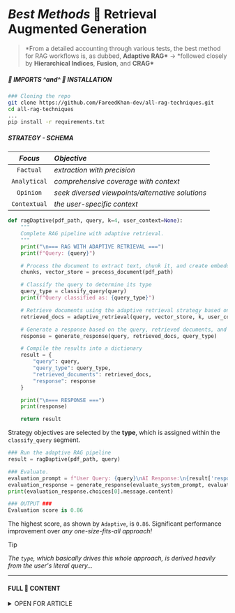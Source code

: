 # _Best_ _Methods_  Retrieval Augmented Generation

> \*From a detailed accounting through various tests, the best method for RAG workflows is, as dubbed, **Adaptive RAG\*** → \*followed closely by **Hierarchical Indices**, **Fusion**, and **CRAG\***

#####  IMPORTS ^and^  INSTALLATION

```bash
### Cloning the repo
git clone https://github.com/FareedKhan-dev/all-rag-techniques.git
cd all-rag-techniques
...
pip install -r requirements.txt
```

##### **STRATEGY - SCHEMA**

|   _Focus_    | _Objective_                                      |
| :----------: | :----------------------------------------------- |
|  `Factual`   | _extraction with precision_                      |
| `Analytical` | _comprehensive coverage with context_            |
|  `Opinion`   | _seek diversed viewpoints/alternative solutions_ |
| `Contextual` | _the user-specific context_                      |

```py
def ragDaptive(pdf_path, query, k=4, user_context=None):
    """
    Complete RAG pipeline with adaptive retrieval.
    """
    print("\n=== RAG WITH ADAPTIVE RETRIEVAL ===")
    print(f"Query: {query}")

    # Process the document to extract text, chunk it, and create embeddings
    chunks, vector_store = process_document(pdf_path)

    # Classify the query to determine its type
    query_type = classify_query(query)
    print(f"Query classified as: {query_type}")

    # Retrieve documents using the adaptive retrieval strategy based on the query type
    retrieved_docs = adaptive_retrieval(query, vector_store, k, user_context)

    # Generate a response based on the query, retrieved documents, and query type
    response = generate_response(query, retrieved_docs, query_type)

    # Compile the results into a dictionary
    result = {
        "query": query,
        "query_type": query_type,
        "retrieved_documents": retrieved_docs,
        "response": response
    }

    print("\n=== RESPONSE ===")
    print(response)

    return result
```

Strategy objectives are selected by the **type**, which is assigned within the `classify_query` segment.

```python
### Run the adaptive RAG pipeline
result = ragDaptive(pdf_path, query)

### Evaluate.
evaluation_prompt = f"User Query: {query}\nAI Response:\n{result['response']}\nTrue Response: {reference_answer}\n{evaluate_system_prompt}"
evaluation_response = generate_response(evaluate_system_prompt, evaluation_prompt)
print(evaluation_response.choices[0].message.content)

### OUTPUT ###
Evaluation score is 0.86
```

The highest score, as shown by `Adaptive`, is `0.86`. Significant performance improvement over _any one-size-fits-all approach!_

> [!tip]
>
> _The `type`, which basically drives this whole approach, is derived heavily from the user's literal query..._

---

#### FULL  CONTENT

<details><summary>OPEN FOR ARTICLE</summary>

###  18 RAG Techniques

Read this story for free: [link](https://medium.com/@fareedkhandev/094d166af27f?sk=f0b04b82c9b6150ea9bbfe7cf82947ef)

We are going to start with a simple RAG approach, which we all know, and then test more advanced techniques like CRAG, Fusion, HyDE, and more!

> _For simplicity → No LangChain or FAISS_

But use only basic libraries to code all the techniques in **Jupyter notebook style** to keep things simple and learnable.

######  Repo:

_All the step-by-step notebooks are available [here](https://github.com/FareedKhan-dev/all-rag-techniques/)_

Codebase is organized as follows:

```bash
├── 1_simple_rag.ipynb
├── 2_semantic_chunking.ipynb
...
├── 9_rse.ipynb
├── 10_contextual_compression.ipynb
├── 11_feedback_loop_rag.ipynb
├── 12_adaptive_rag.ipynb
...
├── 17_graph_rag.ipynb
├── 18_hierarchy_rag.ipynb
├── 19_HyDE_rag.ipynb
├── 20_crag.ipynb
└── data/
    └── val.json
    └── AI_information.pdf
    └── attention_is_all_you_need.pdf
```

### Query & LLMs

To test each technique, we need four things:

1. Test query and its true answer.
2. PDF document on which RAG will be applied.
3. Embedding generation model.
4. Response and validation LLM.

Using the **Claude 3.5 Thinking model**, I have created a [**16+ page long document**](https://github.com/FareedKhan-dev/all-rag-techniques/blob/main/data/AI_Information.pdf) on AI topic as a reference document for RAG and [**Attention is all you need**](https://arxiv.org/abs/1706.03762) paper to evaluate the multi model RAG. It is available in my validation data folder and is intelligently curated to test all the techniques we are going to use.

For **response generation and validation**, we will use **LLaMA-3.2–3B Instruct** to test how well a tiny LLM can perform for the RAG task.

For **embeddings**, we will be using the **TaylorAI/gte-tiny** model.

Our test query is a **complex one** that we will use throughout the document, and its true answer is:

```bash
test query:
How does AI’s reliance on massive data sets act as a double-edged sword?

True Answer:
It drives rapid learning and innovation while also
risking the amplification of inherent biases,
making it crucial to balance data volume with fairness and quality.
```

### (Conclusion) Technique that works best!

Instead of providing it at the end, it’s better to write it at the top, After testing 18 different RAG techniques across our test query.

<mark>**Adaptive RAG** is the clear winner with the highest score of **0.86**.</mark>

By intelligently classifying query and selecting the most appropriate retrieval strategy for each question type, Adaptive RAG shows better performance over other approaches. The ability to dynamically switch between factual, analytical, opinion, and contextual strategies allows it to handle diverse information needs with remarkable accuracy.

While techniques like Hierarchical Indices (0.84), Fusion (0.83), and CRAG (0.824) also performed admirably, Adaptive RAG’s flexibility gives it the edge in real-world applications.

### Importing Libraries

Let’s clone my repo first so to install the required dependencies and start working.

```bash
### Cloning the repo
git clone https://github.com/FareedKhan-dev/all-rag-techniques.git
cd all-rag-techniques
```

Installing the required dependencies.

```bash
### Installing the required libraries
pip install -r requirements.txt
```

### Simple RAG

Let’s start with the simplest RAG. First, we will visualize how it works, and then we will test and evaluate it.

Extract text from a PDF.

- Split the text into smaller chunks.
- Convert the chunks into numerical embeddings.
- Search for the most relevant chunks based on a query.
- Generate a response using the retrieved chunks.
- Compare the response with the correct answer to evaluate accuracy.

First, let’s load our document, grab the text, and split it into manageable chunks:

```py
### Define the path to the PDF file
pdf_path = "data/AI_information.pdf"

### Extract text from the PDF file, and create smaller, overlapping chunks.
extracted_text = extract_text_from_pdf(pdf_path)
text_chunks = chunk_text(extracted_text, 1000, 200)

print("Number of text chunks:", len(text_chunks))


### OUTPUT ###
Number of text chunks: 42
```

This code uses `extract_text_from_pdf` to pull all the text out of our `PDF file`. Then, `chunk_text` breaks that big block of text into smaller, overlapping pieces, each about `1000 characters long`.

Next, we need to turn those `text chunks` into `numerical representations (embeddings)`:

```py
### Create embeddings for the text chunks
response = create_embeddings(text_chunks)
```

Here, `create_embeddings` takes our list of `text chunks` and uses our embedding model to generate a `numerical embedding` for each one. These embeddings capture the `meaning of the text`.

Now we can perform a `semantic search`, finding the `chunks most relevant` to our test query:

```py
### Our test query, and perform semantic search.
query = '''How does AI's reliance on massive data sets act
           as a double-edged sword?'''
top_chunks = semantic_search(query, text_chunks, embeddings, k=2)
```

Then, `semantic_search` compares the query embedding to the `chunk embeddings`, returning the `most similar chunks`.

With our `relevant chunks` in hand, let's generate a `response`:

```py
### Define the system prompt for the AI assistant
system_prompt = "You are an AI assistant that strictly answers based on the given context. If the answer cannot be derived directly from the provided context, respond with: 'I do not have enough information to answer that.'"

### Create the user prompt based on the top chunks, and generate AI response.
user_prompt = "\n".join([f"Context {i + 1}:\n{chunk}\n========\n" for i, chunk in enumerate(top_chunks)])
user_prompt = f"{user_prompt}\nQuestion: {query}"
ai_response = generate_response(system_prompt, user_prompt)
print(ai_response.choices[0].message.content)
```

This code formats the `retrieved chunks` into a `prompt` for a `large language model (LLM)`. The `generate_response` function sends this prompt to the `LLM`, which crafts an `answer` based only on the provided `context`.

Finally, let’s see how well our `simple RAG` performed:

```py
### Define the system prompt for the evaluation system
evaluate_system_prompt = "You are an intelligent evaluation system tasked with assessing the AI assistant's responses. If the AI assistant's response is very close to the true response, assign a score of 1. If the response is incorrect or unsatisfactory in relation to the true response, assign a score of 0. If the response is partially aligned with the true response, assign a score of 0.5."

### Create the evaluation prompt and generate the evaluation response
evaluation_prompt = f"User Query: {query}\nAI Response:\n{ai_response.choices[0].message.content}\nTrue Response: {data[0]['ideal_answer']}\n{evaluate_system_prompt}"
evaluation_response = generate_response(evaluate_system_prompt, evaluation_prompt)
print(evaluation_response.choices[0].message.content)



### OUTPUT ###
... Therefore, the score of 0.3 being not very close to the
true response, and not perfectly aligned.
```

> hmm… the response of simple rag is below average

Let’s move on to our next approach.

### Semantic Chunking

In our Simple RAG approach, we just chopped the text into fixed-size chunks. This is pretty crude! It might split a sentence in half, or group unrelated sentences together.

Semantic Chunking aims to be smarter. Instead of fixed sizes, it tries to split the text based on **meaning**, grouping semantically related sentences together.

The idea is, if sentences are talking about similar things, they should be in the same chunk. We’ll use the same embedding model to figure out how similar sentences are.

```py
### Splitting text into sentences (basic split)
sentences = extracted_text.split(". ")

### Generate embeddings for each sentence
embeddings = [get_embedding(sentence) for sentence in sentences]

print(f"Generated {len(embeddings)} sentence embeddings.")


### OUTPUT ###
233
```

This code splits our extracted_text into individual sentences. Then create embeddings for each individual sentence.

Now, we’ll calculate the similarity between _consecutive_ sentences:\s

```py
### Compute similarity between consecutive sentences
similarities = [cosine_similarity(embeddings[i], embeddings[i + 1]) for i in range(len(embeddings) - 1)]
```

This `cosine_similarity` function (which we defined earlier) tells us how similar two `embeddings` are. A score of `1` means they're `very similar`, and `0` means they're `completely different`. We calculate this score for each pair of `adjacent sentences`.

`Semantic chunking` is deciding where to `split the text into chunks`. We'll use a `"breakpoint"` method. We use the `percentile method` here, looking for `big drops in similarity`:\s

```py
### Compute breakpoints using the percentile method with a threshold of 90
breakpoints = compute_breakpoints(similarities, method="percentile", threshold=90)
```

The `compute_breakpoints` function, using the `"percentile"` method, identifies points where the `similarity` between sentences `drops significantly`. These are our `chunk boundaries`.

Now we can create our `semantic chunks`:\s

```py
### Create chunks using the split_into_chunks function
text_chunks = split_into_chunks(sentences, breakpoints)
print(f"Number of semantic chunks: {len(text_chunks)}")


### OUTPUT ###
Number of semantic chunks: 145
```

`split_into_chunks` takes our list of `sentences` and the `breakpoints` we found and groups the sentences into `chunks`.

Next, we need to create `embeddings` for these `chunks`:\s

```py
### Create chunk embeddings using the create_embeddings function
chunk_embeddings = create_embeddings(text_chunks)
```

Time to generate a response:\s

```py
### Create the user prompt based on the top chunks
user_prompt = "\n".join([f"Context {i + 1}:\n{chunk}\n=====================================\n" for i, chunk in enumerate(top_chunks)])
user_prompt = f"{user_prompt}\nQuestion: {query}"

### Generate AI response
ai_response = generate_response(system_prompt, user_prompt)
print(ai_response.choices[0].message.content)
```

And finally, the evaluation:\s

```py
### Create the evaluation prompt by combining the user query, AI response, true response, and evaluation system prompt
evaluation_prompt = f"User Query: {query}\nAI Response:\n{ai_response.choices[0].message.content}\nTrue Response: {data[0]['ideal_answer']}\n{evaluate_system_prompt}"

### Generate the evaluation response using the evaluation system prompt and evaluation prompt
evaluation_response = generate_response(evaluate_system_prompt, evaluation_prompt)

### Print the evaluation response
print(evaluation_response.choices[0].message.content)


### OUTPUT
Based on the evaluation criteria,
I would assign a score of 0.2 to the AI assistant response.
```

> The evaluator gives this a score of just 0.2

While semantic chunking _sounds_ good in theory, it didn’t help us here. In fact, our score went _down_ compared to simple fixed-size chunking!

This shows that just changing the chunking strategy isn’t a guaranteed win. We need to be more sophisticated in our approach. Let’s try something else in the next section.

### Context Enriched Retrieval

We saw that semantic chunking, while a good idea in principle, didn’t actually improve our results.

One problem is that even semantically-defined chunks can be too focused. They might be missing crucial context from the surrounding text.

Context-Enriched Retrieval addresses this by grabbing not just the best-matching chunk, but also its neighbors.

Let’s see how this works in code. We’ll need a new function, `context_enriched_search`, to handle the `retrieval`:\s

```py
def context_enriched_search(query, text_chunks, embeddings, k=1, context_size=1):
    """
    Retrieves the most relevant chunk along with its neighboring chunks.
    """
    # Convert the query into an embedding vector
    query_embedding = create_embeddings(query).data[0].embedding
    similarity_scores = []

    # Compute similarity scores between query and each text chunk embedding
    for i, chunk_embedding in enumerate(embeddings):
        # Calculate cosine similarity between the query embedding and current chunk embedding
        similarity_score = cosine_similarity(np.array(query_embedding), np.array(chunk_embedding.embedding))
        # Store the index and similarity score as a tuple
        similarity_scores.append((i, similarity_score))

    # Sort the similarity scores in descending order (highest similarity first)
    similarity_scores.sort(key=lambda x: x[1], reverse=True)

    # Get the index of the most relevant chunk
    top_index = similarity_scores[0][0]

    # Define the range for context inclusion
    # Ensure we don't go below 0 or beyond the length of text_chunks
    start = max(0, top_index - context_size)
    end = min(len(text_chunks), top_index + context_size + 1)

    # Return the relevant chunk along with its neighboring context chunks
    return [text_chunks[i] for i in range(start, end)]
```

The core logic is similar to our previous `search`, but instead of just returning the single best `chunk`, we grab a `"window"` of `chunks` around it. `context_size` controls how many `chunks` on either side we include.

Let’s use this in our RAG pipeline. We’ll skip the text extraction and chunking steps, as those are the same as in Simple RAG.

We will be using fixed-size chunks, as we did in the Simple RAG section, and we are keeping the chunk_size = 1000 and overlap = 200.

Now generate a response, same as before:\s

```py
### Create the user prompt based on the top chunks
user_prompt = "\n".join([f"Context {i + 1}:\n{chunk}\n=====================================\n" for i, chunk in enumerate(top_chunks)])
user_prompt = f"{user_prompt}\nQuestion: {query}"

### Generate AI response
ai_response = generate_response(system_prompt, user_prompt)
print(ai_response.choices[0].message.content)
```

And finally, evaluate:\s

```py
### Create the evaluation prompt and generate the evaluation response
evaluation_prompt = f"User Query: {query}\nAI Response:\n{ai_response.choices[0].message.content}\nTrue Response: {data[0]['ideal_answer']}\n{evaluate_system_prompt}"
evaluation_response = generate_response(evaluate_system_prompt, evaluation_prompt)
print(evaluation_response.choices[0].message.content)


### OUTUT ###
Based on the evaluation criteria,
I would assign a score of 0.6 to the AI assistant response.
```

> This time, we get an evaluation score of 0.6!

That’s a significant improvement over both Simple RAG (0.5) and Semantic Chunking (0.1).

By including neighboring chunks, we’ve given the LLM more context to work with, and it’s produced a better answer.

We’re still not perfect, but we’re definitely moving in the right direction. This shows how important context is for retrieval.

### Contextual Chunk Headers

We’ve seen that adding context by including neighboring chunks helps. But what if the **content** of the chunks themselves is missing important information?

Often, documents have a clear structure titles, headings, subheadings that provide crucial context. Contextual Chunk Headers (CCH) takes advantage of this structure.

The idea is simple: before we even create our embeddings, we **prepend** a descriptive header to each chunk. This header acts like a mini-summary, giving the retrieval system (and the LLM) more to work with.

The `generate_chunk_header` function will analyze each chunk of text and generate a concise, meaningful header that summarizes its content. This helps in organizing and retrieving relevant information efficiently.\s

```py
### Chunk the extracted text, this time generating headers
text_chunks_with_headers = chunk_text_with_headers(extracted_text, 1000, 200)

### Print a sample to see what it looks like
print("Sample Chunk with Header:")
print("Header:", text_chunks_with_headers[0]['header'])
print("Content:", text_chunks_with_headers[0]['text'])


### OUTPUT ###
Sample Chunk with Header:
Header: A Description about AI Impact
Content: AI has been an important part of society since ...
```

See how each chunk now has a header and the original text? This is the augmented data we’ll use.

Now for the embeddings. We’ll create embeddings for _both_ the header and the text:\s

```py
### Generate embeddings for each chunk (both header and text)
embeddings = []
for chunk in tqdm(text_chunks_with_headers, desc="Generating embeddings"):
    text_embedding = create_embeddings(chunk["text"])
    header_embedding = create_embeddings(chunk["header"])
    embeddings.append({"header": chunk["header"], "text": chunk["text"], "embedding": text_embedding, "header_embedding": header_embedding})
```

We loop through our chunks, get embeddings for both the header and the text, and store everything together. This gives the retrieval system two ways to match a chunk to the query.

Since `semantic_search` already works with embeddings, we simply need to ensure that our headers and text chunks are both embedded properly. This way, when we perform a search, the model can consider both the high-level summary (header) and the detailed content (chunk text) to find the most relevant information.

Now, let’s modify our retrieval step to return not just the matching chunks but also their headers for better context and generate response.\s

```py
### Perform semantic search using the query and the new embeddings
top_chunks = semantic_search(query, embeddings, k=2)

### Create the user prompt based on the top chunks. note: no need to add header
### because the context is already created using header and chunk
user_prompt = "\n".join([f"Context {i + 1}:\n{chunk['text']}\n=====================================\n" for i, chunk in enumerate(top_chunks)])
user_prompt = f"{user_prompt}\nQuestion: {query}"

### Generate AI response
ai_response = generate_response(system_prompt, user_prompt)
print(ai_response.choices[0].message.content)


### OUTPUT ###
Evaluation Score: 0.5
```

> This time, our evaluation score is 0.5!

By adding those contextual headers, we’ve given the system a better chance to find the _right_ information, and the LLM a better chance to generate a complete and accurate answer.

This shows the power of augmenting our data _before_ it even goes into the retrieval system. We haven’t changed the core RAG pipeline, but we’ve made the _data_ itself more informative.

### Document Augmentation

We’ve seen how adding context **around** our chunks (with neighbors or headers) can help. Now, let’s try a different kind of augmentation: generating questions from our text chunks.

The idea is that these questions can act as alternative “queries” that might match the user’s intent better than the original text chunk itself.

We add this step between the `chunking` and `embedding creation`. We can simply use `generate_questions` function for this. It takes a `text_chunk` and returns a number of questions that can be generated using it.

Let’s first look at how we can achieve document augmentation with question generation:\s

```py
### Process the document (extract text, create chunks, generate questions, build vector store)
text_chunks, vector_store = process_document(
    pdf_path,
    chunk_size=1000,
    chunk_overlap=200,
    questions_per_chunk=3
)

print(f"Vector store contains {len(vector_store.texts)} items")


### OUTPUT ###
Vector store contains 214 items
```

Here, `process_document` function does it all. It takes `pdf_path`, `chunk_size`, `overlap`, and `questions_per_chunk` and returns a `vector_store`.

Now, the `vector_store` not only includes the embeddings of the document but also includes the embeddings of the generated questions.

Now, we can perform a semantic search as before, using this `vector_store`. We use a simple function here to find similar vectors.\s

```py
### Perform semantic search to find relevant content
search_results = semantic_search(query, vector_store, k=5)

print("Query:", query)
print("\nSearch Results:")

### Organize results by type
chunk_results = []
question_results = []

for result in search_results:
    if result["metadata"]["type"] == "chunk":
        chunk_results.append(result)
    else:
        question_results.append(result
```

The important change here is how we handle the search results. We now have _two_ types of items in our vector store: original text chunks, and generated questions. This code separates them, so we can see which type of content matched the query best.

The final steps, generating a context and then a evaluation:\s

```py
### Prepare context from search results
context = prepare_context(search_results)

### Generate response
response_text = generate_response(query, context)

### Get reference answer from validation data
reference_answer = data[0]['ideal_answer']

### Evaluate the response
evaluation = evaluate_response(query, response_text, reference_answer)

print("\nEvaluation:")
print(evaluation)


### OUTPUT ###
Based on the evaluation criteria, I would assign a
score of 0.8 to the AI assistants response.
```

> Our evaluation shows a score of around 0.8!

Generating questions and adding _them_ to our searchable index has given us another boost in performance.

It seems that sometimes, a question is a better representation of the information need than the original text chunk.

### Query Transformation

So far, we’ve focused on improving the data that our RAG system uses. But what about the **query** itself?

Often, the way a user phrases a question isn’t the best way to search our knowledge base. Query transformations aim to fix this. We’ll explore three different approaches:

1. **Query Rewriting:** Making the query more specific and detailed.
2. **Step-back Prompting:** Creating a broader, more general query to retrieve background context.
3. **Sub-query Decomposition:** Breaking a complex query into multiple, simpler sub-queries.

Let’s see these transformations in action. We’ll use our standard test query:\s

```py
### Query Rewriting
rewritten_query = rewrite_query(query)

### Step-back Prompting
step_back_query = generate_step_back_query(query)
```

`generate_step_back_query` does the opposite of rewriting: it creates a broader query that might retrieve useful background information.

Finally, **sub-query decomposition**:\s

```py
### Sub-query Decomposition
sub_queries = decompose_query(query, num_subqueries=4)
```

`decompose_query` breaks the original query into several smaller, more focused questions. The idea is that these sub-queries, taken together, might cover the original query's intent better than any single query could.

Now, to see how these transformations affect our RAG system, let’s use a function that combines all previous methods:\s

```py
def rag_with_query_transformation(pdf_path, query, transformation_type=None):
    """
    Run complete RAG pipeline with optional query transformation.

    Args:
        pdf_path (str): Path to PDF document
        query (str): User query
        transformation_type (str): Type of transformation (None, 'rewrite', 'step_back', or 'decompose')

    Returns:
        Dict: Results including query, transformed query, context, and response
    """
    # Process the document to create a vector store
    vector_store = process_document(pdf_path)

    # Apply query transformation and search
    if transformation_type:
        # Perform search with transformed query
        results = transformed_search(query, vector_store, transformation_type)
    else:
        # Perform regular search without transformation
        query_embedding = create_embeddings(query)
        results = vector_store.similarity_search(query_embedding, k=3)

    # Combine context from search results
    context = "\n\n".join([f"PASSAGE {i+1}:\n{result['text']}" for i, result in enumerate(results)])

    # Generate response based on the query and combined context
    response = generate_response(query, context)

    # Return the results including original query, transformation type, context, and response
    return {
        "original_query": query,
        "transformation_type": transformation_type,
        "context": context,
        "response": response
    }
```

`evaluate_transformations` function runs the original query through different query transformation techniques rewriting, step-back, and decomposition, then compares their outputs.

This helps us see which method retrieves the most relevant information for better responses.\s

```py
### Run evaluation
evaluation_results = evaluate_transformations(pdf_path, query, reference_answer)
print(evaluation_results)

### OUTPUT ###
Evaluation Score: 0.5
```

> The evaluation score comes in at 0.5.

It shows that our query transformation techniques didn’t consistently outperform the simpler approaches.

While query transformations _can_ be powerful, they’re not a magic bullet. Sometimes, the original query is already well-formed, and trying to “improve” it can actually make things worse.

### Reranker

We’ve tried improving the data (with chunking strategies) and the query (with transformations). Now, let’s focus on the **retrieval** process itself. Simple similarity search often returns a mix of relevant and **irrelevant** results.

Reranking is a second pass that re-orders the initially retrieved results to put the best ones at the top.

The `rerank_with_llm` function takes the initial retrieved chunks and uses an LLM to reorder them based on relevance. This helps ensure that the most useful information appears first.

After reranking, a final function let’s call it `generate_final_response` takes the reordered chunks, formats them into a prompt, and sends them to the LLM to generate the final response.\s

```py
def rag_with_reranking(query, vector_store, reranking_method="llm", top_n=3, model="meta-llama/Llama-3.2-3B-Instruct"):
    """
    Complete RAG pipeline incorporating reranking.
    """
    # Create query embedding
    query_embedding = create_embeddings(query)

    # Initial retrieval (get more than we need for reranking)
    initial_results = vector_store.similarity_search(query_embedding, k=10)

    # Apply reranking
    if reranking_method == "llm":
        reranked_results = rerank_with_llm(query, initial_results, top_n=top_n)
    elif reranking_method == "keywords":
        reranked_results = rerank_with_keywords(query, initial_results, top_n=top_n) # we are not using it.
    else:
        # No reranking, just use top results from initial retrieval
        reranked_results = initial_results[:top_n]

    # Combine context from reranked results
    context = "\n\n===\n\n".join([result["text"] for result in reranked_results])

    # Generate response based on context
    response = generate_response(query, context, model)

    return {
        "query": query,
        "reranking_method": reranking_method,
        "initial_results": initial_results[:top_n],
        "reranked_results": reranked_results,
        "context": context,
        "response": response
    }
```

It takes a `query`, a `vector_store` (which we've already created), and a `reranking_method`. We're using "llm" for LLM-based reranking. The function does the initial retrieval, calls `rerank_with_llm` to reorder the results, and then generates the response.

The `rerank_with_keywords` is defined in the notebook but I am not using it here.

Let’s run this and see if it improves our results:\s

```py
### Run RAG with LLM-based reranking
llm_reranked_result = rag_with_reranking(query, vector_store, reranking_method="llm")

### Evaluate.
evaluation_prompt = f"User Query: {query}\nAI Response:\n{llm_reranked_result['response']}\nTrue Response: {reference_answer}\n{evaluate_system_prompt}"
evaluation_response = generate_response(evaluate_system_prompt, evaluation_prompt)
print(evaluation_response.choices[0].message.content)

### OUTPUT ###
Evaluation score is 0.7
```

> Our evaluation score is now around 0.7!

Reranking has given us a noticeable improvement. By using an LLM to directly score the relevance of each retrieved document, we’re able to prioritize the _best_ information for response generation.

This is a powerful technique that can significantly improve the quality of a RAG system.

### RSE

We’ve been focusing on individual chunks, but sometimes the best information is spread across multiple, **consecutive** chunks. Relevant Segment Extraction (RSE) addresses this.

Instead of just grabbing the top-**k** chunks, RSE tries to identify and extract entire segments of relevant text.

Let’s see how we’d implement this in our existing pipeline, we are using already defined functions for `RSE`. We are adding a function call for `rag_with_rse`, it takes a `pdf_path` and `query` and returns the response.
We combine several function calls to perform `RSE`.\s

```py
### Run RAG with RSE
rse_result = rag_with_rse(pdf_path, query)
```

This single line does a lot! It:

1. Processes the document (extracting text, chunking, creating embeddings, all handled _inside_ rag_with_rse).
2. Calculates “chunk values” based on both relevance to the query _and_ position.
3. Uses a clever algorithm to find the best _contiguous segments_ of chunks.
4. Combines those segments into a context.
5. Generates a response based on that context.

Now, the evaluation:\s

```py
### Evaluate
evaluation_prompt = f"User Query: {query}\nAI Response:\n{rse_result['response']}\nTrue Response: {reference_answer}\n{evaluate_system_prompt}"
evaluation_response = generate_response(evaluate_system_prompt, evaluation_prompt)
print(evaluation_response.choices[0].message.content)


### OUTPUT ###
However, the Response from Standard Retrieval includes ...
0.8 is the score I would assign to AI Response
```

> And… we’ve hit a score of around 0.8!

By focusing on _continuous segments_ of relevant text, RSE provides the LLM with a more coherent and complete context, leading to a more accurate and comprehensive response.

This demonstrates that _how_ we select and present information to the LLM is just as important as _what_ information we select.

### Contextual Compression

We’ve been adding more and more context, neighboring chunks, generated questions, entire segments. But sometimes, **less is more**.

LLMs have a limited context window, and stuffing it with irrelevant information can hurt performance.

Contextual Compression is about being selective. We retrieve a good amount of context, but then we compress it, keeping only the parts that are directly relevant to the query.

The key difference here is the **“Contextual Compression”** step before generation. We’re not changing what we retrieve, but we’re refining it before passing it to the LLM.

We are using here a function call `rag_with_compression`, which takes the `query` and other arguments and implements the contextual compression. Internally, it uses the LLM to analyze the retrieved chunks and extract only the sentences or paragraphs directly relevant to the `query`.

Let’s see it in action:\s

```py
def rag_with_compression(pdf_path, query, k=10, compression_type="selective", model="meta-llama/Llama-3.2-3B-Instruct"):
    """
    RAG (Retrieval-Augmented Generation) pipeline with contextual compression.

    Args:
        pdf_path (str): Path to the PDF document.
        query (str): User query for retrieval.
        k (int): Number of top relevant chunks to retrieve. Default is 10.
        compression_type (str): Type of compression to apply to retrieved chunks. Default is "selective".
        model (str): Language model to use for response generation. Default is "meta-llama/Llama-3.2-3B-Instruct".

    Returns:
        dict: A dictionary containing the query, original and compressed chunks, compression stats, and the final response.
    """

    print(f"\n=== RAG WITH COMPRESSION ===\nQuery: {query} | Compression: {compression_type}")

    # Process the document to extract, chunk, and embed text
    vector_store = process_document(pdf_path)

    # Retrieve top-k relevant chunks based on query similarity
    results = vector_store.similarity_search(create_embeddings(query), k=k)
    retrieved_chunks = [r["text"] for r in results]

    # Apply compression to retrieved chunks
    compressed = batch_compress_chunks(retrieved_chunks, query, compression_type, model)

    # Filter out empty compressed chunks; fallback to original if all are empty
    compressed_chunks, compression_ratios = zip([(c, r) for c, r in compressed if c.strip()] or [(chunk, 0.0) for chunk in retrieved_chunks])

    # Combine compressed chunks to form context for response generation
    context = "\n\n---\n\n".join(compressed_chunks)

    # Generate a response using the compressed context
    response = generate_response(query, context, model)

    print(f"\n=== RESPONSE ===\n{response}")

    # Return detailed results
    return {
        "query": query,
        "original_chunks": retrieved_chunks,
        "compressed_chunks": compressed_chunks,
        "compression_ratios": compression_ratios,
        "context_length_reduction": f"{sum(compression_ratios)/len(compression_ratios):.2f}%",
        "response": response
    }
```

rag_with_compression gives options for different compression types:

- **“selective”** Keeps only the _directly_ relevant sentences.
- **“summary”** Creates a short summary focused on the query.
- **“extraction”** Extracts _only_ the sentences that contain the answer (very strict!).

Now, to run the compression we use this code:\s

```py
### Run RAG with contextual compression (using 'selective' mode)
compression_result = rag_with_compression(pdf_path, query, compression_type="selective")

### Evaluate.
evaluation_prompt = f"User Query: {query}\nAI Response:\n{compression_result['response']}\nTrue Response: {reference_answer}\n{evaluate_system_prompt}"
evaluation_response = generate_response(evaluate_system_prompt, evaluation_prompt)
print(evaluation_response.choices[0].message.content)


### OUTPUT ###
Evaluation Score 0.75
```

> This give us a score around 0.75.

Contextual compression is a powerful technique because it balances _breadth_ (initial retrieval gets a wide range of information) and _focus_ (compression removes the noise).

By giving the LLM only the _most_ relevant information, we often get more concise and accurate answers.

### Feedback Loop

All the techniques we’ve seen so far are “static”, they don’t learn from their mistakes. A Feedback Loop changes that.

The idea is simple:

1. The user provides feedback on the RAG system’s response (e.g., good/bad, relevant/irrelevant).
2. The system stores this feedback.
3. Future retrievals use this feedback to improve.

We can implement a feedback loop using a function call `full_rag_workflow`. Here is the function definition.\s

```py
def full_rag_workflow(pdf_path, query, feedback_data=None, feedback_file="feedback_data.json", fine_tune=False):
    """
    Execute a complete RAG workflow with feedback integration for continuous improvement.

    """
    # Step 1: Load historical feedback for relevance adjustment if not explicitly provided
    if feedback_data is None:
        feedback_data = load_feedback_data(feedback_file)
        print(f"Loaded {len(feedback_data)} feedback entries from {feedback_file}")

    # Step 2: Process document through extraction, chunking and embedding pipeline
    chunks, vector_store = process_document(pdf_path)

    # Step 3: Fine-tune the vector index by incorporating high-quality past interactions
    # This creates enhanced retrievable content from successful Q&A pairs
    if fine_tune and feedback_data:
        vector_store = fine_tune_index(vector_store, chunks, feedback_data)

    # Step 4: Execute core RAG with feedback-aware retrieval
    # Note: This depends on the rag_with_feedback_loop function which should be defined elsewhere
    result = rag_with_feedback_loop(query, vector_store, feedback_data)

    # Step 5: Collect user feedback to improve future performance
    print("\n=== Would you like to provide feedback on this response? ===")
    print("Rate relevance (1-5, with 5 being most relevant):")
    relevance = input()

    print("Rate quality (1-5, with 5 being highest quality):")
    quality = input()

    print("Any comments? (optional, press Enter to skip)")
    comments = input()

    # Step 6: Format feedback into structured data
    feedback = get_user_feedback(
        query=query,
        response=result["response"],
        relevance=int(relevance),
        quality=int(quality),
        comments=comments
    )

    # Step 7: Persist feedback to enable continuous system learning
    store_feedback(feedback, feedback_file)
    print("Feedback recorded. Thank you!")

    return result
```

This full_rag_workflow function does several things:

1. **Loads existing feedback:** It checks for a feedback_data.json file and loads any previous feedback.
2. **Runs the RAG pipeline:** This part is similar to what we’ve done before.
3. **Asks for feedback:** It prompts the user to rate the relevance and quality of the response.
4. **Stores the feedback:** It saves the feedback to the feedback_data.json file.

The magic of how this feedback is actually used to improve retrieval is more complex and happens inside functions like `fine_tune_index`, `adjust_relevance_scores` (which are not shown here for brevity). But the key idea is that good feedback can boost the relevance of certain documents, and bad feedback can lower it.

Let’s run a simplified version, assuming we don’t have any existing feedback:\s

```py
### we don't have previous feedback, therefore "fine_tune=False"
result = full_rag_workflow(pdf_path=pdf_path, query=query, fine_tune=False)

### Evaluate.
evaluation_prompt = f"User Query: {query}\nAI Response:\n{result['response']}\nTrue Response: {reference_answer}\n{evaluate_system_prompt}"
evaluation_response = generate_response(evaluate_system_prompt, evaluation_prompt)
print(evaluation_response.choices[0].message.content)


### OUTPUT ###
Evaluation score is 0.7 because ....
```

> We see a score around 0.7!

It’s not a _huge_ jump, and that’s expected. A feedback loop improves the system _over time_, with repeated interactions. This section just demonstrates the _mechanism_.

The real power comes from accumulating feedback and using it to refine the retrieval process. This makes the RAG system _adaptive_ and _personalized_ to the kinds of queries it receives.

### Adaptive RAG

We’ve explored various ways to improve RAG: better chunking, adding context, transforming queries, reranking, and even incorporating feedback.

But what if the best technique depends on the type of question being asked? That’s the idea behind Adaptive RAG.

We are using here four different strategies:

1. **Factual Strategy:** Focuses on retrieving precise facts and figures.
2. **Analytical Strategy:** Aims for comprehensive coverage of a topic, exploring different aspects.
3. **Opinion Strategy:** Tries to gather diverse viewpoints on a subjective issue.
4. **Contextual Strategy:** Incorporates user-specific context to tailor the retrieval.

Let’s see how this works. We’ll use a function called `rag_with_adaptive_retrieval` to handle the entire process:\s

```py
def rag_with_adaptive_retrieval(pdf_path, query, k=4, user_context=None):
    """
    Complete RAG pipeline with adaptive retrieval.

    """
    print("\n=== RAG WITH ADAPTIVE RETRIEVAL ===")
    print(f"Query: {query}")

    # Process the document to extract text, chunk it, and create embeddings
    chunks, vector_store = process_document(pdf_path)

    # Classify the query to determine its type
    query_type = classify_query(query)
    print(f"Query classified as: {query_type}")

    # Retrieve documents using the adaptive retrieval strategy based on the query type
    retrieved_docs = adaptive_retrieval(query, vector_store, k, user_context)

    # Generate a response based on the query, retrieved documents, and query type
    response = generate_response(query, retrieved_docs, query_type)

    # Compile the results into a dictionary
    result = {
        "query": query,
        "query_type": query_type,
        "retrieved_documents": retrieved_docs,
        "response": response
    }

    print("\n=== RESPONSE ===")
    print(response)

    return result
```

It first classifies the query using a function called `classify_query` that is defined with other helper functions.

Based on the identified type, it selects and executes the appropriate specialized retrieval strategy (`factual_retrieval_strategy`, `analytical_retrieval_strategy`, `opinion_retrieval_strategy`, or `contextual_retrieval_strategy`).
Finally, it uses `generate_response` to generate the response using the retrieved documents.

The function returns a dictionary containing the results, including the `query`, `query type`, `retrieved documents`, and the `generated response`.

Let’s use this function and evaluate it:\s

```py
### Run the adaptive RAG pipeline
result = rag_with_adaptive_retrieval(pdf_path, query)


### Evaluate.
evaluation_prompt = f"User Query: {query}\nAI Response:\n{result['response']}\nTrue Response: {reference_answer}\n{evaluate_system_prompt}"
evaluation_response = generate_response(evaluate_system_prompt, evaluation_prompt)
print(evaluation_response.choices[0].message.content)


### OUTPUT ###
Evaluation score is 0.86
```

> We have achieved a score of around 0.856 this time.

By adapting our retrieval strategy to the specific type of query, we can achieve significantly better results than with a one-size-fits-all approach. This highlights the importance of understanding the user’s intent and tailoring the RAG system accordingly.

The Adaptive RAG is not a fixed procedure, it is a framework that give use the functionality to select best strategies base on the query.

### Self RAG

Up to this point, our RAG systems have been largely **reactive**. They take a query, retrieve information, and generate a response. Self-RAG takes a different approach: it’s **proactive** and **reflective**.

It doesn’t just retrieve and generate, it **thinks** about **whether** to retrieve, **what** to retrieve, and **how** to use the retrieved information.

These **“reflection”** steps allow Self-RAG to be much more dynamic and adaptable than traditional RAG. It can decide to:

- Skip retrieval entirely.
- Retrieve multiple times with different strategies.
- Discard irrelevant information.
- Prioritize well-supported and useful information.

The core of Self-RAG lies in its ability to generate “reflection tokens”. These are special tokens that the model uses to _reason_ about its own process. For example it uses different tokens for, **retrieval_needed**, **relevance**, **support_rating** and **utility_ratings**.

The model uses the combination of these tokens to decide when it has to retrieve and when not, and on what bases the LLM should generate the final response.

First, deciding whether retrieval is needed:\s

```py
def determine_if_retrieval_needed(query):
    """
    (Illustrative Example - NOT fully functional)
    Determines if retrieval is necessary for the given query.
    """
    system_prompt = """You are an AI assistant that determines if retrieval is necessary to answer a query.
    For factual questions, specific information requests, or questions about events, people, or concepts, answer "Yes".
    For opinions, hypothetical scenarios, or simple queries with common knowledge, answer "No".
    Answer with ONLY "Yes" or "No"."""

    user_prompt = f"Query: {query}\n\nIs retrieval necessary to answer this query accurately?"

    response = client.chat.completions.create(
        model="meta-llama/Llama-3.2-3B-Instruct",
        messages=[
            {"role": "system", "content": system_prompt},
            {"role": "user", "content": user_prompt}
        ],
        temperature=0
    )
    answer = response.choices[0].message.content.strip().lower()
    return "yes" in answer
```

This `determine_if_retrieval_needed` function (again, simplified) uses an LLM to make a judgment call about whether external information is needed.

- For a factual question like **“What is the capital of France?”**, it might return `False` (the LLM likely already knows this).
- For a creative task like **“Write a poem…”**, it would also likely return `False`.
- But for a more complex or niche query, it would return `True`.

Here’s a simplified example of relevance evaluation:\s

```py
def evaluate_relevance(query, context):
    """
    (Illustrative Example - NOT fully functional)
    Evaluates the relevance of a context to the query.
    """
    system_prompt = """You are an AI assistant. Determine if a document is relevant to a query.
    Answer with ONLY "Relevant" or "Irrelevant"."""

    user_prompt = f"""Query: {query}
    Document content:
    {context[:500]}... [truncated]

    Is this document relevant to the query? Answer with ONLY "Relevant" or "Irrelevant".
    """

    response = client.chat.completions.create(
        model="meta-llama/Llama-3.2-3B-Instruct",
        messages=[
            {"role": "system", "content": system_prompt},
            {"role": "user", "content": user_prompt}
        ],
        temperature=0
    )
    answer = response.choices[0].message.content.strip().lower()
    return answer
```

This `evaluate_relevance` function (again, simplified) uses an LLM to judge whether a retrieved document is relevant to the `query`.

This allows **Self-RAG** to filter out irrelevant documents before generating a response.

Finally to call all this we can use:\s

```py
### we can call `self_rag` function for self-rag, and it automatically
### decide when to retrieve and when not.
result = self_rag(query, vector_store)

print(result["response"])


### OUTPUT ###
Evaluation score for the AI Response is 0.65
```

> We got a score of 0.6 here.

This reflects the fact that:

- Self-RAG has great _potential_, but a full implementation is complex.
- Even the “Is Retrieval Needed?” step, which we showed, can be wrong sometimes.
- We haven’t shown the full “reflection” process, so we can’t claim a higher score.

The key takeaway is that Self-RAG is about making the RAG system more _intelligent_ and _adaptive_. It’s a move towards LLMs that can reason about their own knowledge and retrieval needs.

### Knowledge Graph

So far, our RAG systems have treated documents as collections of independent chunks. But what if the information is connected? What if understanding one concept requires understanding related concepts? That’s where Graph RAG comes in.

Instead of a flat list of chunks, Graph RAG organizes information as a knowledge graph. Think of it like a network:

1. **Nodes:** Represent concepts, entities, or pieces of information (like our text chunks).
2. **Edges:** Represent relationships between those nodes.

The core idea is that by traversing this graph, we can find not just directly relevant information, but also _indirectly_ relevant information that provides crucial context.

Let’s see some simplified code of how the core steps work: First, build the knowledge graph:\s

```py
def build_knowledge_graph(chunks):
    """
    Build a knowledge graph from text chunks using embeddings and concept extraction.

    Args:
        chunks (list of dict): List of text chunks, each containing a "text" field.

    Returns:
        tuple: (Graph with nodes as text chunks, list of embeddings)
    """
    graph, texts = nx.Graph(), [c["text"] for c in chunks]
    embeddings = create_embeddings(texts)  # Compute embeddings

    # Add nodes with extracted concepts and embeddings
    for i, (chunk, emb) in enumerate(zip(chunks, embeddings)):
        graph.add_node(i, text=chunk["text"], concepts := extract_concepts(chunk["text"]), embedding=emb)

    # Create edges based on shared concepts and embedding similarity
    for i, j in ((i, j) for i in range(len(chunks)) for j in range(i + 1, len(chunks))):
        if shared_concepts := set(graph.nodes[i]["concepts"]) & set(graph.nodes[j]["concepts"]):
            sim = np.dot(embeddings[i], embeddings[j]) / (np.linalg.norm(embeddings[i])  np.linalg.norm(embeddings[j]))
            weight = 0.7 * sim + 0.3 * (len(shared_concepts) / min(len(graph.nodes[i]["concepts"]), len(graph.nodes[j]["concepts"])))
            if weight > 0.6:
                graph.add_edge(i, j, weight=weight, similarity=sim, shared_concepts=list(shared_concepts))

    print(f"Graph built: {graph.number_of_nodes()} nodes, {graph.number_of_edges()} edges")
    return graph, embeddings
```

It takes a `query`, a `graph`, and `embeddings`, and returns a list of relevant nodes and a traversal path.

Finally, we have the `graph_rag_pipeline` that uses these two functions:\s

```py
def graph_rag_pipeline(pdf_path, query, chunk_size=1000, chunk_overlap=200, top_k=3):
    """
    Complete Graph RAG pipeline from document to answer.
    """
    # Extract text from the PDF document
    text = extract_text_from_pdf(pdf_path)

    # Split the extracted text into overlapping chunks
    chunks = chunk_text(text, chunk_size, chunk_overlap)

    # Build a knowledge graph from the text chunks
    graph, embeddings = build_knowledge_graph(chunks)

    # Traverse the knowledge graph to find relevant information for the query
    relevant_chunks, traversal_path = traverse_graph(query, graph, embeddings, top_k)

    # Generate a response based on the query and the relevant chunks
    response = generate_response(query, relevant_chunks)

    # Return the query, response, relevant chunks, traversal path, and the graph
    return {
        "query": query,
        "response": response,
        "relevant_chunks": relevant_chunks,
        "traversal_path": traversal_path,
        "graph": graph
    }
```

Let’s use this to generate a response:\s

```py
### Execute the Graph RAG pipeline to process the document and answer the query
results = graph_rag_pipeline(pdf_path, query)

### Evaluate.
evaluation_prompt = f"User Query: {query}\nAI Response:\n{results['response']}\nTrue Response: {reference_answer}\n{evaluate_system_prompt}"
evaluation_response = generate_response(evaluate_system_prompt, evaluation_prompt)
print(evaluation_response.choices[0].message.content)


### OUTPUT
0.78
```

> We got a score of around 0.78.

Graph RAG didn’t outperforms simpler methods but it can capture the _relationships_ between pieces of information, not just the individual pieces themselves.

This is especially helpful for complex queries that require understanding connections between concepts.

### Hierarchical Indices

We’ve explored various ways to improve RAG: better chunking, context enrichment, query transformations, reranking, and even graph-based retrieval. But there’s a fundamental trade-off:

- Small chunks: Good for precise matching, but lose context.
- Large chunks: Preserve context, but can lead to less relevant retrievals.

Hierarchical Indices offer a solution: we create two levels of representation:

1. Summaries: Concise overviews of larger sections of the document.
2. Detailed Chunks: Smaller chunks within those sections.

3. First, **search the summaries**: This quickly narrows down the relevant sections of the document.
4. Then, **search the detailed chunks only within those sections**: This provides the precision of small chunks while maintaining the context of the larger section.

Let’s see this in action using a function call `hierarchical_rag`:\s

```py
def hierarchical_rag(query, pdf_path, chunk_size=1000, chunk_overlap=200,
                     k_summaries=3, k_chunks=5, regenerate=False):
    """
    Complete hierarchical Retrieval-Augmented Generation (RAG) pipeline.

    Args:
        query (str): The user query.
        pdf_path (str): Path to the PDF document.
        chunk_size (int): Size of text chunks for processing.
        chunk_overlap (int): Overlap between consecutive chunks.
        k_summaries (int): Number of top summaries to retrieve.
        k_chunks (int): Number of detailed chunks to retrieve per summary.
        regenerate (bool): Whether to reprocess the document.

    Returns:
        dict: Contains the query, generated response, retrieved chunks,
              and counts of summaries and detailed chunks.
    """
    # Define filenames for caching summary and detailed vector stores
    summary_store_file = f"{os.path.basename(pdf_path)}_summary_store.pkl"
    detailed_store_file = f"{os.path.basename(pdf_path)}_detailed_store.pkl"

    # Process document if regeneration is required or cache files are missing
    if regenerate or not os.path.exists(summary_store_file) or not os.path.exists(detailed_store_file):
        print("Processing document and creating vector stores...")
        summary_store, detailed_store = process_document_hierarchically(pdf_path, chunk_size, chunk_overlap)

        # Save processed stores for future use
        with open(summary_store_file, 'wb') as f:
            pickle.dump(summary_store, f)
        with open(detailed_store_file, 'wb') as f:
            pickle.dump(detailed_store, f)
    else:
        # Load existing vector stores from cache
        print("Loading existing vector stores...")
        with open(summary_store_file, 'rb') as f:
            summary_store = pickle.load(f)
        with open(detailed_store_file, 'rb') as f:
            detailed_store = pickle.load(f)

    # Retrieve relevant chunks using hierarchical search
    retrieved_chunks = retrieve_hierarchically(query, summary_store, detailed_store, k_summaries, k_chunks)

    # Generate a response based on the retrieved chunks
    response = generate_response(query, retrieved_chunks)

    # Return results with metadata
    return {
        "query": query,
        "response": response,
        "retrieved_chunks": retrieved_chunks,
        "summary_count": len(summary_store.texts),
        "detailed_count": len(detailed_store.texts)
    }
```

This `hierarchical_rag` function handles the **two-stage retrieval** process:

1. First, it searches the `summary_store` to find the most relevant summaries.
2. Then, it searches the `detailed_store`, but only within the chunks belonging to the top summaries. This is much more efficient than searching all the detailed chunks.

The function also has a `regenerate` argument to create a new vector store or use the existing one.

Let’s use this to answer our query and for evaluation:\s

```py
### Run the hierarchical RAG pipeline
result = hierarchical_rag(query, pdf_path)
```

We retrieve and generate the response. Finally, let see the evaluation score:\s

```py
### Evaluate.
evaluation_prompt = f"User Query: {query}\nAI Response:\n{result['response']}\nTrue Response: {reference_answer}\n{evaluate_system_prompt}"
evaluation_response = generate_response(evaluate_system_prompt, evaluation_prompt)
print(evaluation_response.choices[0].message.content)


### OUTPUT
0.84
```

> Our score is 0.84 😆

Hierarchical retrieval provides the best score yet.

We get the _speed_ of searching summaries, and the _precision_ of searching smaller chunks, _plus_ the added context that comes from knowing _which section_ each chunk belongs to. This is why it’s often a top-performing RAG strategy.

### HyDE

So far, we’ve been directly embedding either the user’s query or transformed versions of it. HyDE (Hypothetical Document Embedding) takes a different approach. Instead of embedding the query, it embeds a hypothetical document that answers the query.

The flow is:

1. **Generate a hypothetical document:** Use the LLM to create a document that _would_ answer the query, if it existed.
2. **Embed the hypothetical document:** Create an embedding of this _hypothetical_ document, _not_ the original query.
3. **Retrieve:** Find documents similar to the _hypothetical document’s_ embedding.
4. **Generate:** Use the _retrieved_ documents (not the hypothetical one!) to answer the query.

The idea is that a full document, even a hypothetical one, is a richer semantic representation than a short query. This can help bridge the gap between the query and the documents in the embedding space.

Let’s see how this works. First, we need a function to generate that hypothetical document.

We use `generate_hypothetical_document` to do so:\s

```py
def generate_hypothetical_document(query, desired_length=1000):
    """
    Generate a hypothetical document that answers the query.
    """
    # Define the system prompt to instruct the model on how to generate the document
    system_prompt = f"""You are an expert document creator.
    Given a question, generate a detailed document that would directly answer this question.
    The document should be approximately {desired_length} characters long and provide an in-depth,
    informative answer to the question. Write as if this document is from an authoritative source
    on the subject. Include specific details, facts, and explanations.
    Do not mention that this is a hypothetical document - just write the content directly."""

    # Define the user prompt with the query
    user_prompt = f"Question: {query}\n\nGenerate a document that fully answers this question:"

    # Make a request to the OpenAI API to generate the hypothetical document
    response = client.chat.completions.create(
        model="meta-llama/Llama-3.2-3B-Instruct",  # Specify the model to use
        messages=[
            {"role": "system", "content": system_prompt},  # System message to guide the assistant
            {"role": "user", "content": user_prompt}  # User message with the query
        ],
        temperature=0.1  # Set the temperature for response generation
    )

    # Return the generated document content
    return response.choices[0].message.content
```

This function takes the query and uses an LLM to _invent_ a document that answers it.

Now, let’s put it all together in a hyde_rag function:\s

```py
def hyde_rag(query, vector_store, k=5, should_generate_response=True):
    """
    Perform RAG using Hypothetical Document Embedding.

    """
    print(f"\n=== Processing query with HyDE: {query} ===\n")

    # Step 1: Generate a hypothetical document that answers the query
    print("Generating hypothetical document...")
    hypothetical_doc = generate_hypothetical_document(query)
    print(f"Generated hypothetical document of {len(hypothetical_doc)} characters")

    # Step 2: Create embedding for the hypothetical document
    print("Creating embedding for hypothetical document...")
    hypothetical_embedding = create_embeddings([hypothetical_doc])[0]

    # Step 3: Retrieve similar chunks based on the hypothetical document
    print(f"Retrieving {k} most similar chunks...")
    retrieved_chunks = vector_store.similarity_search(hypothetical_embedding, k=k)

    # Prepare the results dictionary
    results = {
        "query": query,
        "hypothetical_document": hypothetical_doc,
        "retrieved_chunks": retrieved_chunks
    }

    # Step 4: Generate a response if requested
    if should_generate_response:
        print("Generating final response...")
        response = generate_response(query, retrieved_chunks)
        results["response"] = response

    return results
```

The hyde_rag function now:

1. Generates the hypothetical document.
2. Creates an embedding of that _document_ (not the query!).
3. Uses that embedding for retrieval.
4. Generates a response, as before.

Let’s run it and see the generated response:\s

```py
### Run HyDE RAG
hyde_result = hyde_rag(query, vector_store)

### Evaluate.
evaluation_prompt = f"User Query: {query}\nAI Response:\n{hyde_result['response']}\nTrue Response: {reference_answer}\n{evaluate_system_prompt}"
evaluation_response = generate_response(evaluate_system_prompt, evaluation_prompt)
print(evaluation_response.choices[0].message.content)


### OUTPUT
0.5
```

> Our evaluation score is around 0.5.

While HyDE is a clever idea, it doesn’t _always_ work better. In this case, the hypothetical document might have gone in a slightly different direction than our actual document collection, leading to less relevant retrievals.

The key lesson here is that there’s no single “best” RAG technique. Different approaches work better for different queries and different data.

### Fusion

We’ve seen that different retrieval methods have different strengths. Vector search is good at semantic similarity, while keyword search excels at finding exact matches. What if we could combine them? That’s the idea behind Fusion RAG.

Instead of choosing _one_ retrieval method, Fusion RAG does _both_, then combines and re-ranks the results. This allows us to capture both semantic meaning _and_ precise keyword matches.

The core of our implementation is the fusion_retrieval function. This function performs both vector-based and BM25-based retrieval, normalizes the scores from each, combines them using a weighted formula and then, ranks documents according to the combined score.

Here is the function of fusion retrieval:\s

```py
import numpy as np

def fusion_retrieval(query, chunks, vector_store, bm25_index, k=5, alpha=0.5):
    """Perform fusion retrieval by combining vector-based and BM25 search results."""

    # Generate embedding for the query
    query_embedding = create_embeddings(query)

    # Perform vector search and store results in a dictionary (index -> similarity score)
    vector_results = {
        r["metadata"]["index"]: r["similarity"]
        for r in vector_store.similarity_search_with_scores(query_embedding, len(chunks))
    }

    # Perform BM25 search and store results in a dictionary (index -> BM25 score)
    bm25_results = {
        r["metadata"]["index"]: r["bm25_score"]
        for r in bm25_search(bm25_index, chunks, query, len(chunks))
    }

    # Retrieve all documents from the vector store
    all_docs = vector_store.get_all_documents()

    # Compute combined scores for each document using a weighted sum of vector and BM25 scores
    scores = [
        (i, alpha * vector_results.get(i, 0) + (1 - alpha) * bm25_results.get(i, 0))
        for i in range(len(all_docs))
    ]

    # Sort documents by combined score in descending order and keep the top k results
    top_docs = sorted(scores, key=lambda x: x[1], reverse=True)[:k]

    # Return the top k documents with text, metadata, and combined score
    return [
        {"text": all_docs[i]["text"], "metadata": all_docs[i]["metadata"], "score": s}
        for i, s in top_docs
    ]
```

It takes the best of both approaches:

- **Vector Search:** Uses our existing create_embeddings and SimpleVectorStore for semantic similarity.
- **BM25 Search:** Implements a keyword-based search using the BM25 algorithm (a standard information retrieval technique).
- **Score Combination:** Combines the scores from both methods, giving us a single, unified ranking.

Let’s run the complete pipeline and generate response:\s

```py
### First, process the document to create chunks, vector store, and BM25 index
chunks, vector_store, bm25_index = process_document(pdf_path)

### Run RAG with fusion retrieval
fusion_result = answer_with_fusion_rag(query, chunks, vector_store, bm25_index)
print(fusion_result["response"])

### Evaluate.
evaluation_prompt = f"User Query: {query}\nAI Response:\n{fusion_result['response']}\nTrue Response: {reference_answer}\n{evaluate_system_prompt}"
evaluation_response = generate_response(evaluate_system_prompt, evaluation_prompt)
print(evaluation_response.choices[0].message.content)


### OUTPUT
Evaluation score for AI Response is 0.83
```

> Final score is 0.83.

Fusion RAG often gives us a significant boost because it combines the strengths of different retrieval approaches.

It’s like having two experts working together one good at understanding the _meaning_ of the query, and the other good at finding _exact matches_.

### Multi Model

Up until now, we’ve only dealt with text. But a lot of information is locked up in images, charts, and diagrams. Multi-Modal RAG aims to unlock that information and use it to improve our responses.

The key changes here are:

1. **Extract Text &amp; Images:** We pull out _both_ text and images from the PDF.
2. **Generate Image Captions:** We use an LLM (specifically, a model with _vision_ capabilities) to generate text descriptions (captions) for each image.
3. **Create Embeddings (Text &amp; Captions):** We create embeddings for _both_ the text chunks _and_ the image captions.
4. **Embeddings model**: In this notebook we are using BAAI/bge-en-icl embedding model.
5. **LLM model**: For generating the response and image caption we will use llava-hf/llava-1.5–7b-hf model.

This way, our vector store contains both textual and visual information, and we can search across _both_ modalities.

Here we define the `process_document` function:\s

```py
def process_document(pdf_path, chunk_size=1000, chunk_overlap=200):
    """
    Process a document for multi-modal RAG.

    """
    # Create a directory for extracted images
    image_dir = "extracted_images"
    os.makedirs(image_dir, exist_ok=True)

    # Extract text and images from the PDF
    text_data, image_paths = extract_content_from_pdf(pdf_path, image_dir)

    # Chunk the extracted text
    chunked_text = chunk_text(text_data, chunk_size, chunk_overlap)

    # Process the extracted images to generate captions
    image_data = process_images(image_paths)

    # Combine all content items (text chunks and image captions)
    all_items = chunked_text + image_data

    # Extract content for embedding
    contents = [item["content"] for item in all_items]

    # Create embeddings for all content
    print("Creating embeddings for all content...")
    embeddings = create_embeddings(contents)

    # Build the vector store and add items with their embeddings
    vector_store = MultiModalVectorStore()
    vector_store.add_items(all_items, embeddings)

    # Prepare document info with counts of text chunks and image captions
    doc_info = {
        "text_count": len(chunked_text),
        "image_count": len(image_data),
        "total_items": len(all_items),
    }

    # Print summary of added items
    print(f"Added {len(all_items)} items to vector store ({len(chunked_text)} text chunks, {len(image_data)} image captions)")

    # Return the vector store and document info
    return vector_store, doc_info
```

This function handles the **image extraction and captioning**, and the creation of a `MultiModalVectorStore`.

We’re making the assumption that **image captioning** works reasonably well. _(In a real-world scenario, you’d want to carefully evaluate the quality of your captions)._

Now, let’s put it all together with a query:\s

```py
### Process the document to create vector store. we have a new pdf for this
pdf_path = "data/attention_is_all_you_need.pdf"
vector_store, doc_info = process_document(pdf_path)

### Run the multi-modal RAG pipeline.  This is very similar to before!
result = query_multimodal_rag(query, vector_store)

### Evaluate.
evaluation_prompt = f"User Query: {query}\nAI Response:\n{result['response']}\nTrue Response: {reference_answer}\n{evaluate_system_prompt}"
evaluation_response = generate_response(evaluate_system_prompt, evaluation_prompt)
print(evaluation_response.choices[0].message.content)


### OUTPUT
0.79
```

> We got a score of around 0.79.

Multi-modal RAG has the _potential_ to be very powerful, especially for documents where images contain crucial information. However, it didn’t beat the oter techniques that we have seen so far.

### Crag

So far, our RAG systems have been relatively passive. They retrieve information and generate a response. But what if the retrieved information is bad? What if it’s irrelevant, incomplete, or even contradictory? Corrective RAG (CRAG) tackles this problem head-on.

CRAG adds a crucial step: _evaluation_. After the initial retrieval, it _checks_ the relevance of the retrieved documents. And, crucially, it has different _strategies_ depending on that evaluation:

- **High Relevance:** If the retrieved documents are good, proceed as usual.
- **Low Relevance:** If the retrieved documents are _bad_, fall back to a _web search_!
- **Medium Relevance:** If the documents are _okay_, combine information from both the document _and_ the web.

This “corrective” mechanism makes CRAG much more robust than standard RAG. It’s not just hoping for the best; it’s actively checking and adapting.

Let’s see how this works in practice. We’ll use a function called `rag_with_compression` for this.\s

```py
### Run CRAG
crag_result = rag_with_compression(pdf_path, query, compression_type="selective")
```

This single function call does a _lot_:

1. **Initial Retrieval:** Retrieves documents as usual.
2. **Relevance Evaluation:** Scores each document’s relevance to the query.
3. **Decision Making:** Decides whether to use the document, do a web search, or combine both.
4. **Response Generation:** Generates a response using the chosen knowledge source(s).

And, as always, the evaluation:\s

```py
### Evaluate.
evaluation_prompt = f"User Query: {query}\nAI Response:\n{crag_result['response']}\nTrue Response: {reference_answer}\n{evaluate_system_prompt}"
evaluation_response = generate_response(evaluate_system_prompt, evaluation_prompt)
print(evaluation_response.choices[0].message.content)

### OUTPUT ###
0.824
```

> We’re targeting a score of around 0.824.

CRAG’s ability to _detect and correct_ retrieval failures makes it significantly more reliable than standard RAG.

By dynamically switching to web search when necessary, it can handle a wider range of queries and avoid getting stuck with irrelevant or insufficient information.

This “self-correcting” ability is a major step towards more robust and trustworthy RAG systems.

### Conclusion

The 18 tested RAG techniques represent diverse approaches to improving retrieval quality, from simple chunking strategies to advanced methods like Adaptive RAG.

While Simple RAG provides a baseline, more sophisticated approaches like Hierarchical Indices (0.84), Fusion (0.83), and CRAG (0.824) significantly outperform it by addressing different aspects of the retrieval challenge.

Adaptive RAG emerged as the top performer (0.86) by intelligently selecting retrieval strategies based on query type, demonstrating that context-aware, flexible systems deliver the best results across diverse information needs.

</details>
